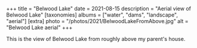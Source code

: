 +++
title = "Belwood Lake"
date = 2021-08-15
description = "Aerial view of Belwood Lake"
[taxonomies]
albums = ["water", "dams", "landscape", "aerial"]
[extra]
photo = "/photos/2021/BelwoodLakeFromAbove.jpg"
alt = "Belwood Lake aerial"
+++

This is the view of Belwood Lake from roughly above my parent's house.
